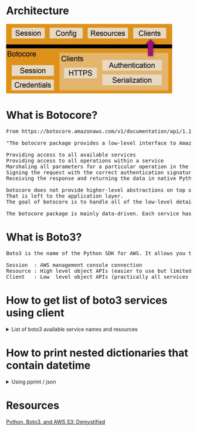 # Architecture
![Boto3 Architecture](https://github.com/davidclin/boto3/blob/develop/images/boto3_architecture.png)

# What is Botocore?
<pre>
From https://botocore.amazonaws.com/v1/documentation/api/1.10.50/tutorial/index.htm:

"The botocore package provides a low-level interface to Amazon services. It is responsible for:

Providing access to all available services
Providing access to all operations within a service
Marshaling all parameters for a particular operation in the correct format
Signing the request with the correct authentication signature
Receiving the response and returning the data in native Python data structures

botocore does not provide higher-level abstractions on top of these services, operations and responses. 
That is left to the application layer. 
The goal of botocore is to handle all of the low-level details of making requests and getting results from a service.

The botocore package is mainly data-driven. Each service has a JSON description which specifies all of the operations the service supports, all of the parameters the operation accepts, all of the documentation related to the service, information about supported regions and endpoints, etc. Because this data can be updated quickly based on the canonical description of these services, it's much easier to keep botocore current."
</pre>

# What is Boto3?
<pre>
Boto3 is the name of the Python SDK for AWS. It allows you to directly create, update, and delete AWS resources from your Python scripts.

Session  : AWS management console connection
Resource : High level object APIs (easier to use but limited services supported)
Client   : Low  level object APIs (practically all services supported but requires more user handling) 
</pre>

# How to get list of boto3 services using client
<details>
<summary>List of boto3 available service names and resources</summary>

<pre>
CODE
import boto3

# aws management console
session_default_profile = boto3.session.Session(profile_name='default',region_name="us-east-1")

# Get list of available service names
print("-------------------------------")
print("List of available service names")
print("-------------------------------")
result = session_default_profile.get_available_services()
for i in result:
    print(i)

# Get list of available resources
print("-------------------------------")
print("List of available resources:")
print("-------------------------------")
result = session_default_profile.get_available_resources()
for i in result:
    print(i)
    
OUTPUT
-------------------------------
List of available service names
-------------------------------
accessanalyzer
acm
acm-pca
alexaforbusiness
amplify
apigateway
apigatewaymanagementapi
apigatewayv2
appconfig
appflow
application-autoscaling
application-insights
appmesh
appstream
appsync
athena
autoscaling
autoscaling-plans
backup
batch
braket
budgets
ce
chime
cloud9
clouddirectory
cloudformation
cloudfront
cloudhsm
cloudhsmv2
cloudsearch
cloudsearchdomain
cloudtrail
cloudwatch
codeartifact
codebuild
codecommit
codedeploy
codeguru-reviewer
codeguruprofiler
codepipeline
codestar
codestar-connections
codestar-notifications
cognito-identity
cognito-idp
cognito-sync
comprehend
comprehendmedical
compute-optimizer
config
connect
connectparticipant
cur
databrew
dataexchange
datapipeline
datasync
dax
detective
devicefarm
directconnect
discovery
dlm
dms
docdb
ds
dynamodb
dynamodbstreams
ebs
ec2
ec2-instance-connect
ecr
ecs
efs
eks
elastic-inference
elasticache
elasticbeanstalk
elastictranscoder
elb
elbv2
emr
es
events
firehose
fms
forecast
forecastquery
frauddetector
fsx
gamelift
glacier
globalaccelerator
glue
greengrass
groundstation
guardduty
health
honeycode
iam
identitystore
imagebuilder
importexport
inspector
iot
iot-data
iot-jobs-data
iot1click-devices
iot1click-projects
iotanalytics
iotevents
iotevents-data
iotsecuretunneling
iotsitewise
iotthingsgraph
ivs
kafka
kendra
kinesis
kinesis-video-archived-media
kinesis-video-media
kinesis-video-signaling
kinesisanalytics
kinesisanalyticsv2
kinesisvideo
kms
lakeformation
lambda
lex-models
lex-runtime
license-manager
lightsail
logs
machinelearning
macie
macie2
managedblockchain
marketplace-catalog
marketplace-entitlement
marketplacecommerceanalytics
mediaconnect
mediaconvert
medialive
mediapackage
mediapackage-vod
mediastore
mediastore-data
mediatailor
meteringmarketplace
mgh
migrationhub-config
mobile
mq
mturk
neptune
network-firewall
networkmanager
opsworks
opsworkscm
organizations
outposts
personalize
personalize-events
personalize-runtime
pi
pinpoint
pinpoint-email
pinpoint-sms-voice
polly
pricing
qldb
qldb-session
quicksight
ram
rds
rds-data
redshift
redshift-data
rekognition
resource-groups
resourcegroupstaggingapi
robomaker
route53
route53domains
route53resolver
s3
s3control
s3outposts
sagemaker
sagemaker-a2i-runtime
sagemaker-runtime
savingsplans
schemas
sdb
secretsmanager
securityhub
serverlessrepo
service-quotas
servicecatalog
servicecatalog-appregistry
servicediscovery
ses
sesv2
shield
signer
sms
sms-voice
snowball
sns
sqs
ssm
sso
sso-admin
sso-oidc
stepfunctions
storagegateway
sts
support
swf
synthetics
textract
timestream-query
timestream-write
transcribe
transfer
translate
waf
waf-regional
wafv2
workdocs
worklink
workmail
workmailmessageflow
workspaces
xray
-------------------------------
List of available resources:
-------------------------------
cloudformation
cloudwatch
dynamodb
ec2
glacier
iam
opsworks
s3
sns
sqs
</pre>
</details>


# How to print nested dictionaries that contain datetime
<details>
<summary>Using pprint / json</summary>

<pre>
import boto3
import json                                                    # Simple use cases | pip install json
import pprint                                                  # Nested dicts     | pip install pprint
from datetime import datetime                                  # Nested dicts     | pip install datetime
from dateutil.tz import tzutc                                  # Nested dicts     | pip install dateutil

from prettyprinter import cpprint, set_default_style           # Nested dicts     | pip install prettyprinter
set_default_style('light')

session = boto3.session.Session(profile_name='default')

iam_console = session.client(service_name='iam')
print(iam_console.list_users())

result = iam_console.list_users()  # where result is a nested dictionary

# For nested dictionaries with datetime
pprint.pprint(result, width=1)

# Using prettyprint
cpprint(result)

# For simple dictionaries
json.dumps(result, indent=1)


</pre>
</details>

# Resources
[Python, Boto3, and AWS S3: Demystified](https://realpython.com/python-boto3-aws-s3)
